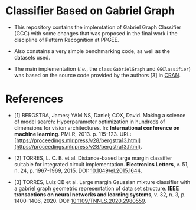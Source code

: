 # Classifier Based on Gabriel Graph

- This repository contains the implemtation of Gabriel Graph Classifier (GCC) with some changes that was proposed
in the final work i the discipline of Pattern Recognition at PPGEE.

- Also constains a very simple benchmarking code, as well as the datasets used.

- The main implementation (*i.e.*, the `class` `GabrielGraph` and `GGClassifier`) was based on
the source code provided by the authors [3] in [CRAN](https://cran.r-project.org/web/packages/GGClassification/).

# References
- [1] BERGSTRA, James; YAMINS, Daniel; COX, David. Making a science of model search:
Hyperparameter optimization in hundreds of dimensions for vision architectures.
In: **International conference on machine learning**. PMLR, 2013. p. 115-123.
URL: [https://proceedings.mlr.press/v28/bergstra13.html](https://proceedings.mlr.press/v28/bergstra13.html).

- [2] TORRES, L. C. B. et al. Distance-based large margin classifier suitable for
integrated circuit implementation. **Electronics Letters**, v. 51, n. 24, p. 1967-1969, 2015.
DOI: [10.1049/el.2015.1644](https://doi.org/10.1049/el.2015.1644).

- [3] TORRES, Luiz CB et al. Large margin Gaussian mixture classifier with a gabriel
graph geometric representation of data set structure. **IEEE transactions on neural
networks and learning systems**, v. 32, n. 3, p. 1400-1406, 2020.
DOI: [10.1109/TNNLS.2020.2980559](https://doi.org/10.1109/TNNLS.2020.2980559).

